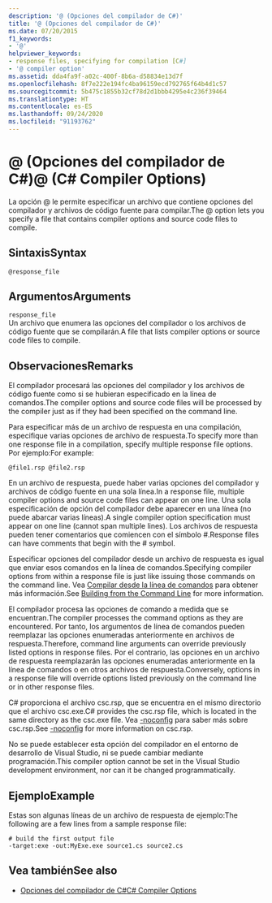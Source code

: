 ```yaml
---
description: '@ (Opciones del compilador de C#)'
title: '@ (Opciones del compilador de C#)'
ms.date: 07/20/2015
f1_keywords:
- '@'
helpviewer_keywords:
- response files, specifying for compilation [C#]
- '@ compiler option'
ms.assetid: dda4fa9f-a02c-400f-8b6a-d58834e13d7f
ms.openlocfilehash: 8f7e222e194fc4ba96159ecd792765f64b4d1c57
ms.sourcegitcommit: 5b475c1855b32cf78d2d1bbb4295e4c236f39464
ms.translationtype: HT
ms.contentlocale: es-ES
ms.lasthandoff: 09/24/2020
ms.locfileid: "91193762"
---
```

# <a name="-c-compiler-options"></a><span data-ttu-id="e153e-103">@ (Opciones del compilador de C#)</span><span class="sxs-lookup"><span data-stu-id="e153e-103">@ (C# Compiler Options)</span></span>

<span data-ttu-id="e153e-104">La opción @ le permite especificar un archivo que contiene opciones del compilador y archivos de código fuente para compilar.</span><span class="sxs-lookup"><span data-stu-id="e153e-104">The @ option lets you specify a file that contains compiler options and source code files to compile.</span></span>  
  
## <a name="syntax"></a><span data-ttu-id="e153e-105">Sintaxis</span><span class="sxs-lookup"><span data-stu-id="e153e-105">Syntax</span></span>  
  
```console  
@response_file  
```  
  
## <a name="arguments"></a><span data-ttu-id="e153e-106">Argumentos</span><span class="sxs-lookup"><span data-stu-id="e153e-106">Arguments</span></span>  

 `response_file`  
 <span data-ttu-id="e153e-107">Un archivo que enumera las opciones del compilador o los archivos de código fuente que se compilarán.</span><span class="sxs-lookup"><span data-stu-id="e153e-107">A file that lists compiler options or source code files to compile.</span></span>  
  
## <a name="remarks"></a><span data-ttu-id="e153e-108">Observaciones</span><span class="sxs-lookup"><span data-stu-id="e153e-108">Remarks</span></span>  

 <span data-ttu-id="e153e-109">El compilador procesará las opciones del compilador y los archivos de código fuente como si se hubieran especificado en la línea de comandos.</span><span class="sxs-lookup"><span data-stu-id="e153e-109">The compiler options and source code files will be processed by the compiler just as if they had been specified on the command line.</span></span>  
  
 <span data-ttu-id="e153e-110">Para especificar más de un archivo de respuesta en una compilación, especifique varias opciones de archivo de respuesta.</span><span class="sxs-lookup"><span data-stu-id="e153e-110">To specify more than one response file in a compilation, specify multiple response file options.</span></span> <span data-ttu-id="e153e-111">Por ejemplo:</span><span class="sxs-lookup"><span data-stu-id="e153e-111">For example:</span></span>  
  
```console  
@file1.rsp @file2.rsp  
```  
  
 <span data-ttu-id="e153e-112">En un archivo de respuesta, puede haber varias opciones del compilador y archivos de código fuente en una sola línea.</span><span class="sxs-lookup"><span data-stu-id="e153e-112">In a response file, multiple compiler options and source code files can appear on one line.</span></span> <span data-ttu-id="e153e-113">Una sola especificación de opción del compilador debe aparecer en una línea (no puede abarcar varias líneas).</span><span class="sxs-lookup"><span data-stu-id="e153e-113">A single compiler option specification must appear on one line (cannot span multiple lines).</span></span> <span data-ttu-id="e153e-114">Los archivos de respuesta pueden tener comentarios que comiencen con el símbolo #.</span><span class="sxs-lookup"><span data-stu-id="e153e-114">Response files can have comments that begin with the # symbol.</span></span>  
  
 <span data-ttu-id="e153e-115">Especificar opciones del compilador desde un archivo de respuesta es igual que enviar esos comandos en la línea de comandos.</span><span class="sxs-lookup"><span data-stu-id="e153e-115">Specifying compiler options from within a response file is just like issuing those commands on the command line.</span></span> <span data-ttu-id="e153e-116">Vea [Compilar desde la línea de comandos](./how-to-set-environment-variables-for-the-visual-studio-command-line.md) para obtener más información.</span><span class="sxs-lookup"><span data-stu-id="e153e-116">See [Building from the Command Line](./how-to-set-environment-variables-for-the-visual-studio-command-line.md) for more information.</span></span>  
  
 <span data-ttu-id="e153e-117">El compilador procesa las opciones de comando a medida que se encuentran.</span><span class="sxs-lookup"><span data-stu-id="e153e-117">The compiler processes the command options as they are encountered.</span></span> <span data-ttu-id="e153e-118">Por tanto, los argumentos de línea de comandos pueden reemplazar las opciones enumeradas anteriormente en archivos de respuesta.</span><span class="sxs-lookup"><span data-stu-id="e153e-118">Therefore, command line arguments can override previously listed options in response files.</span></span> <span data-ttu-id="e153e-119">Por el contrario, las opciones en un archivo de respuesta reemplazarán las opciones enumeradas anteriormente en la línea de comandos o en otros archivos de respuesta.</span><span class="sxs-lookup"><span data-stu-id="e153e-119">Conversely, options in a response file will override options listed previously on the command line or in other response files.</span></span>  
  
 <span data-ttu-id="e153e-120">C# proporciona el archivo csc.rsp, que se encuentra en el mismo directorio que el archivo csc.exe.</span><span class="sxs-lookup"><span data-stu-id="e153e-120">C# provides the csc.rsp file, which is located in the same directory as the csc.exe file.</span></span> <span data-ttu-id="e153e-121">Vea [-noconfig](./noconfig-compiler-option.md) para saber más sobre csc.rsp.</span><span class="sxs-lookup"><span data-stu-id="e153e-121">See [-noconfig](./noconfig-compiler-option.md) for more information on csc.rsp.</span></span>  
  
 <span data-ttu-id="e153e-122">No se puede establecer esta opción del compilador en el entorno de desarrollo de Visual Studio, ni se puede cambiar mediante programación.</span><span class="sxs-lookup"><span data-stu-id="e153e-122">This compiler option cannot be set in the Visual Studio development environment, nor can it be changed programmatically.</span></span>  
  
## <a name="example"></a><span data-ttu-id="e153e-123">Ejemplo</span><span class="sxs-lookup"><span data-stu-id="e153e-123">Example</span></span>  

 <span data-ttu-id="e153e-124">Estas son algunas líneas de un archivo de respuesta de ejemplo:</span><span class="sxs-lookup"><span data-stu-id="e153e-124">The following are a few lines from a sample response file:</span></span>  
  
```console  
# build the first output file  
-target:exe -out:MyExe.exe source1.cs source2.cs  
```  
  
## <a name="see-also"></a><span data-ttu-id="e153e-125">Vea también</span><span class="sxs-lookup"><span data-stu-id="e153e-125">See also</span></span>

- [<span data-ttu-id="e153e-126">Opciones del compilador de C#</span><span class="sxs-lookup"><span data-stu-id="e153e-126">C# Compiler Options</span></span>](./index.md)
